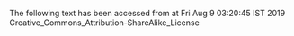 The following text has been accessed from at Fri Aug 9 03:20:45 IST 2019
Creative_Commons_Attribution-ShareAlike_License

